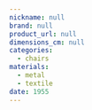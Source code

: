 ```yaml
---
nickname: null
brand: null
product_url: null
dimensions_cm: null
categories:
  - chairs
materials:
  - metal
  - textile
date: 1955
---
```


